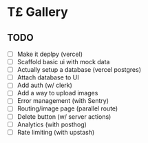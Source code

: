# T£ Gallery

## TODO

- [ ] Make it deplpy (vercel)
- [ ] Scaffold basic ui with mock data
- [ ] Actually setup a database (vercel postgres)
- [ ] Attach database to UI
- [ ] Add auth (w/ clerk)
- [ ] Add a way to upload images
- [ ] Error management (with Sentry)
- [ ] Routing/image page (parallel route)
- [ ] Delete button (w/ server actions)
- [ ] Analytics (with posthog)
- [ ] Rate limiting (with upstash)
